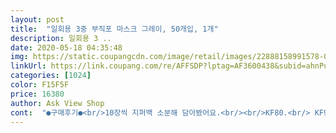 ```yaml
---
layout: post 
title:  "일회용 3중 부직포 마스크 그레이, 50개입, 1개" 
description: 일회용 3 ..
date: 2020-05-18 04:35:48 
img: https://static.coupangcdn.com/image/retail/images/22888158991578-0c760327-077c-4132-858a-de425263d1ef.jpg 
linkUrl: https://link.coupang.com/re/AFFSDP?lptag=AF3600438&subid=ahnPublicAsk&pageKey=1494787198&itemId=2567089280&vendorItemId=70559518148&traceid=V0-113-5c5d87e06d162d8d 
categories: [1024] 
color: F15F5F 
price: 16380 
author: Ask View Shop 
cont:  "●구매후기●<br/>10장씩 지퍼백 소분해 담아봤어요.<br/><br/>KF80.<br/> KF94 헐렁하게 쓰느니<br/>개인적으로 다른 중국산 블랙 마스크보다 요게 더 좋음<br/>갯수 세려보니 50장 딱맞게 들어있었답니다.<br/><br/>고민하다가 왠지 그레이가 패셔너블?ㅋㅋ 해보이길래 샀어요ㅋㅋㅋ<br/>공기는 거의 차단을 못하는 것 같았음<br/>구매가격 16380원<br/>귀 끈이 안으로 연결돼서 볼 부분이 뜨는 게 아쉬움<br/>그냥 mb필터가 있다니까... <br/> 믿고 쓰는 수밖에요<br/>그래서 숨쉬기 편하고 가성비도 좋은  MB필터가 들어간 3중 마스크를 찾아 헤매이다가 발견한 마스크!<br/>그래서 와이어가 보이는 부분이 바깥쪽이네요<br/>그레이 컬러 마스크가 사고 싶던 중에 쿠팡에 새로 떴길래 구매해봄<br/>그리고 마스크는 얼굴에 착 감기고 전체적으로 감싸줘서 좋은 것 같음<br/>끈을 묶어 줄여쓰던지<br/>날도 더워지는데 국내산 덴탈마스크, 일회용마스크 가격이 너무 높아지니 중국산이라도 방수가 제대로 되는 마스크를 사두고 잠깐씩 쓰는 용도로 사용하면 좋을 것 같아서 미리 구매해둠<br/>날씨도 슬슬 더워지는데<br/>냄새는 거의 안 나는 편이지만 착용하면 필터냄새?가 살짝 느껴짐<br/>냄새도 안나서 다시 맡아봤답니다.<br/>ㅎ<br/>눈밑 얼굴을 거의다 감싸구요, 턱에서 넘어 붕뜬마스크... <br/>신랑이 쓰니까 딱이더라구요.<br/><br/>다른분들 말씀대로 주름이 반대!<br/>다행히 50장 딱 맞게 왔고 불량이라 할만한 거는 없었음<br/>단지 여자인 제게 사이즈가 너무커요.<br/><br/>덴탈을 딱 밀착해서 쓰는게 더 도움이 된다고 해요<br/>동네 나갈 때나 차를 이용할 때 사용하려고 하는 중<br/>두께도 너무 얇지 않고, 끈도 탄탄하게 붙어있구, 색깔도 딱 좋더라구요.<br/><br/>로켓배송 배송시간이 지나서 받았지만.<br/>.<br/><br/>마스크 장수가 모자라다 더 많다... <br/> 하는 후기도 많고<br/>마스크 컬러는 그런대로 괜찮아요.<br/> 제가 원하던 약간 패셔너블해보이는 것 같기도 하고요.<br/> ㅋㅋㅋ (아님 말고)<br/>마스크 코지지대가 바깥인 건 상세페이지 사진을 보고 알고 있어서 감안하고 구매했음<br/>마스크 하나 꺼내서 확인해 보니.<br/>.<br/><br/>마스크50매 처음 사봤는데<br/>몇개 더 사놓으라고 하네요^^<br/>미끄럼틀 처럼 주름이 내려가도록 쓰는게 맞다고 해요<br/>바람이 오가는게 느껴진다고나 할까요 ㅋㅋ<br/>박스도 좀 허접.<br/> 중국말로 뭐라뭐라 써놓은 품질인증서 같은것도 엄청 허접해보이긴 해요<br/>받아보니 여윽시 메이드인 촤이나라 그런지<br/>벨소리에 바로 받을수 있었고<br/>복불복이긴하나.<br/>.<br/> 밖에 나가기도 귀찮고 찾아 약국 돌아다니기도 싫고<br/>부드러우면서 힘있는 재질이어서 입에 달라붙고 하지도 않음<br/>블루는.<br/>.<br/> 좀 더 저렴해보이고 치과에서 나온듯해보이고... <br/><br/>비말(침방울.<br/> 수분)을 막아주는 MB필터가 있으니.<br/>.<br/> 안심이고요<br/>사람 많은 데서 사용하기에는 아무래도 kf보다 불안함<br/>사이즈 좀더 작은걸로 골라야겠어요.<br/><br/>상품도 파손된거 없이 잘왔어요.<br/><br/>색은 생각보다 진해서 조금 아쉬웠음<br/>생각보다 도톰하고 너무 괜찮다고<br/>속에 든 필터는 둘 다 얇고 속이 비치는 필터로 mb필터도 종류가 다양하니 mb필터가 맞는 지는 확실히 모르겠으나 정전필터는 아닌 것 같았음<br/>숨쉬기는 정말 편해요.<br/> KF94.<br/> KF80보다 훨 편합니다<br/>신랑은 직업상 94쓰고 다니는데<br/>실제로 착용해보니 그닥 거슬릴 만큼 이상하진 않음<br/>아빠가 쓰고 엄마인 저와 딸은<br/>어디가 앞이냐로 논란이 많은데요<br/>얼굴에 맞게 둥근모양으로 잘 잡히네요<br/>요거 덕분에 부자된 기분입니다^^<br/>이 놈의 코로나는 수그러들 기미가 안보이네요 ㅠㅠ<br/>이 마스크는 자기 코에 맞춰 쓸수 있게 와이어 있어서 좋아요<br/>이물질도 속의 검은 필터 쪼가리 몇 개 빼고는 없어서 만족<br/>저는 주름 신경쓰지 않고 그냥 써봤어요.<br/><br/>저렴이 마스크.<br/> 여름용 마스크로 나쁘지 않네요<br/>저한테는 약간 커서 끈은 살짝 묶으니 잘 맞더라고요<br/>정말 비말차단용으로 동네용으로 사용해야겠음<br/>정전필터는 단면을 자르면 1,2,3겹이 다 달라붙어서 떼줘야 하는데 국내산 mb필터 마스크와 달리 쿠팡에서 산 두 개의 중국산 마스크는 모두 달라붙지 않았음<br/>좋으면 땡큐 안좋으면 막 써버리지 뭐.<br/>.<br/> 하며 구매했네요<br/>중1인 딸이랑 쓰려고 했는데.<br/>.<br/><br/>차가 옆으로 지나가는데 매연 냄새가 느껴지는 정도.<br/>.<br/>!<br/>코지지대가 밖으로 나오면 귀 끈은 안으로, 주름은 아래로 감<br/>코지지대는 철사로 고정 잘 됨<br/>코지지대도 코에 맞게 구부러지고 잘펴져요.<br/><br/>코지지대를 앞으로 해야 주름이 맞네요.<br/><br/>쿠팡에서 판매 중인 다른 중국산 마스크 블랙에 비해 저렴한 가격<br/>튄 침 방울이 마스크에 고여있지 않게<br/>필터는 고냥 일반 덴탈 마스크랑 별 다르지 않아요<br/>핑크색은 남편이 손도 안댈것 같고 ㅋㅋ<br/>하얀색은 너무 식상하고 블랙은 더워보이기도 하고 실제로 여름엔 덥고요<br/>하지만 겉 부직포가 찝혀서 속의 필터가 보이는 것 한 장과 귀 끈이 수평으로 안 달린 게 몇 개 있었음<br/>하지만 방수실험을 7분 가까이 진행했는데 그 시간 동안 반대로 새어나오지도 않고 가운데 필터도 젖지 않고 물을 털어냈을 때 마지막 방울까지 탈탈 털리는 걸 봐서 방수는 그래도 제대로 되는 것 같아서 현재 필요한 비말차단용으로는 괜찮은 것 같음<br/>후기를 보면 호불호가 좀 갈리기도 하고<br/>10장씩 지퍼백 소분해 담아봤어요.<br/><br/>KF80.<br/> KF94 헐렁하게 쓰느니<br/>개인적으로 다른 중국산 블랙 마스크보다 요게 더 좋음<br/>갯수 세려보니 50장 딱맞게 들어있었답니다.<br/><br/>고민하다가 왠지 그레이가 패셔너블?ㅋㅋ 해보이길래 샀어요ㅋㅋㅋ<br/>공기는 거의 차단을 못하는 것 같았음<br/>구매가격 16380원<br/>귀 끈이 안으로 연결돼서 볼 부분이 뜨는 게 아쉬움<br/>그냥 mb필터가 있다니까... <br/> 믿고 쓰는 수밖에요<br/>그래서 숨쉬기 편하고 가성비도 좋은  MB필터가 들어간 3중 마스크를 찾아 헤매이다가 발견한 마스크!<br/>그래서 와이어가 보이는 부분이 바깥쪽이네요<br/>그레이 컬러 마스크가 사고 싶던 중에 쿠팡에 새로 떴길래 구매해봄<br/>그리고 마스크는 얼굴에 착 감기고 전체적으로 감싸줘서 좋은 것 같음<br/>끈을 묶어 줄여쓰던지<br/>날도 더워지는데 국내산 덴탈마스크, 일회용마스크 가격이 너무 높아지니 중국산이라도 방수가 제대로 되는 마스크를 사두고 잠깐씩 쓰는 용도로 사용하면 좋을 것 같아서 미리 구매해둠<br/>날씨도 슬슬 더워지는데<br/>냄새는 거의 안 나는 편이지만 착용하면 필터냄새?가 살짝 느껴짐<br/>냄새도 안나서 다시 맡아봤답니다.<br/>ㅎ<br/>눈밑 얼굴을 거의다 감싸구요, 턱에서 넘어 붕뜬마스크... <br/>신랑이 쓰니까 딱이더라구요.<br/><br/>다른분들 말씀대로 주름이 반대!<br/>다행히 50장 딱 맞게 왔고 불량이라 할만한 거는 없었음<br/>단지 여자인 제게 사이즈가 너무커요.<br/><br/>덴탈을 딱 밀착해서 쓰는게 더 도움이 된다고 해요<br/>동네 나갈 때나 차를 이용할 때 사용하려고 하는 중<br/>두께도 너무 얇지 않고, 끈도 탄탄하게 붙어있구, 색깔도 딱 좋더라구요.<br/><br/>로켓배송 배송시간이 지나서 받았지만.<br/>.<br/><br/>마스크 장수가 모자라다 더 많다... <br/> 하는 후기도 많고<br/>마스크 컬러는 그런대로 괜찮아요.<br/> 제가 원하던 약간 패셔너블해보이는 것 같기도 하고요.<br/> ㅋㅋㅋ (아님 말고)<br/>마스크 코지지대가 바깥인 건 상세페이지 사진을 보고 알고 있어서 감안하고 구매했음<br/>마스크 하나 꺼내서 확인해 보니.<br/>.<br/><br/>마스크50매 처음 사봤는데<br/>몇개 더 사놓으라고 하네요^^<br/>미끄럼틀 처럼 주름이 내려가도록 쓰는게 맞다고 해요<br/>바람이 오가는게 느껴진다고나 할까요 ㅋㅋ<br/>박스도 좀 허접.<br/> 중국말로 뭐라뭐라 써놓은 품질인증서 같은것도 엄청 허접해보이긴 해요<br/>받아보니 여윽시 메이드인 촤이나라 그런지<br/>벨소리에 바로 받을수 있었고<br/>복불복이긴하나.<br/>.<br/> 밖에 나가기도 귀찮고 찾아 약국 돌아다니기도 싫고<br/>부드러우면서 힘있는 재질이어서 입에 달라붙고 하지도 않음<br/>블루는.<br/>.<br/> 좀 더 저렴해보이고 치과에서 나온듯해보이고... <br/><br/>비말(침방울.<br/> 수분)을 막아주는 MB필터가 있으니.<br/>.<br/> 안심이고요<br/>사람 많은 데서 사용하기에는 아무래도 kf보다 불안함<br/>사이즈 좀더 작은걸로 골라야겠어요.<br/><br/>상품도 파손된거 없이 잘왔어요.<br/><br/>색은 생각보다 진해서 조금 아쉬웠음<br/>생각보다 도톰하고 너무 괜찮다고<br/>속에 든 필터는 둘 다 얇고 속이 비치는 필터로 mb필터도 종류가 다양하니 mb필터가 맞는 지는 확실히 모르겠으나 정전필터는 아닌 것 같았음<br/>숨쉬기는 정말 편해요.<br/> KF94.<br/> KF80보다 훨 편합니다<br/>신랑은 직업상 94쓰고 다니는데<br/>실제로 착용해보니 그닥 거슬릴 만큼 이상하진 않음<br/>아빠가 쓰고 엄마인 저와 딸은<br/>어디가 앞이냐로 논란이 많은데요<br/>얼굴에 맞게 둥근모양으로 잘 잡히네요<br/>요거 덕분에 부자된 기분입니다^^<br/>이 놈의 코로나는 수그러들 기미가 안보이네요 ㅠㅠ<br/>이 마스크는 자기 코에 맞춰 쓸수 있게 와이어 있어서 좋아요<br/>이물질도 속의 검은 필터 쪼가리 몇 개 빼고는 없어서 만족<br/>저는 주름 신경쓰지 않고 그냥 써봤어요.<br/><br/>저렴이 마스크.<br/> 여름용 마스크로 나쁘지 않네요<br/>저한테는 약간 커서 끈은 살짝 묶으니 잘 맞더라고요<br/>정말 비말차단용으로 동네용으로 사용해야겠음<br/>정전필터는 단면을 자르면 1,2,3겹이 다 달라붙어서 떼줘야 하는데 국내산 mb필터 마스크와 달리 쿠팡에서 산 두 개의 중국산 마스크는 모두 달라붙지 않았음<br/>좋으면 땡큐 안좋으면 막 써버리지 뭐.<br/>.<br/> 하며 구매했네요<br/>중1인 딸이랑 쓰려고 했는데.<br/>.<br/><br/>차가 옆으로 지나가는데 매연 냄새가 느껴지는 정도.<br/>.<br/>!<br/>코지지대가 밖으로 나오면 귀 끈은 안으로, 주름은 아래로 감<br/>코지지대는 철사로 고정 잘 됨<br/>코지지대도 코에 맞게 구부러지고 잘펴져요.<br/><br/>코지지대를 앞으로 해야 주름이 맞네요.<br/><br/>쿠팡에서 판매 중인 다른 중국산 마스크 블랙에 비해 저렴한 가격<br/>튄 침 방울이 마스크에 고여있지 않게<br/>필터는 고냥 일반 덴탈 마스크랑 별 다르지 않아요<br/>핑크색은 남편이 손도 안댈것 같고 ㅋㅋ<br/>하얀색은 너무 식상하고 블랙은 더워보이기도 하고 실제로 여름엔 덥고요<br/>하지만 겉 부직포가 찝혀서 속의 필터가 보이는 것 한 장과 귀 끈이 수평으로 안 달린 게 몇 개 있었음<br/>하지만 방수실험을 7분 가까이 진행했는데 그 시간 동안 반대로 새어나오지도 않고 가운데 필터도 젖지 않고 물을 털어냈을 때 마지막 방울까지 탈탈 털리는 걸 봐서 방수는 그래도 제대로 되는 것 같아서 현재 필요한 비말차단용으로는 괜찮은 것 같음<br/>후기를 보면 호불호가 좀 갈리기도 하고<br/>" 
---
```

